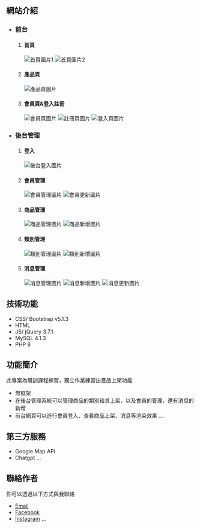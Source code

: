 ## 網站介紹

- ### 前台
  1. #### 首頁
     ![首頁圖片1](image/index1.png)
     ![首頁圖片2](image/index3.PNG)
     
  2. #### 產品頁
     ![產品頁圖片](image/product-index.png)
     
  3. #### 會員頁&登入註冊
     ![會員頁圖片](image/member-index.PNG)
     ![註冊頁圖片](image/re.PNG)
     ![登入頁圖片](image/log.PNG)

- ### 後台管理
  1. #### 登入
     ![後台登入圖片](image/admin-login.PNG)
     
  2. #### 會員管理
     ![會員管理圖片](image/admin-member.PNG)
     ![會員更新圖片](image/admin-member-update.PNG)
     
  3. #### 商品管理
     ![商品管理圖片](image/admin-product.PNG)
     ![商品新增圖片](image/admin-product-add.PNG)
     
  4. #### 類別管理
     ![類別管理圖片](image/admin-type.PNG)
     ![類別新增圖片](image/admin-type-add.PNG)
     
  5. #### 消息管理
     ![消息管理圖片](image/admin-news.PNG)
     ![消息新增圖片](image/admin-news-add.PNG)
     ![消息更新圖片](image/admin-news-update.PNG)

## 技術功能

- CSS/ Bootstrap v5.1.3
- HTML
- JS/ jQuery 3.7.1
- MySQL 4.1.3
- PHP 8

## 功能簡介

此專案為職訓課程練習，獨立作業練習出產品上架功能

- 無框架
- 在後台管理系統可以管理商品的類別和其上架，以及會員的管理，還有消息的新增
- 前台網頁可以進行會員登入、查看商品上架、消息等渲染效果
...

## 第三方服務

- Google Map APi
- Chatgpt
...

## 聯絡作者

你可以透過以下方式與我聯絡

- [Email](zyuen0492@gmail.com)
- [Facebook](https://www.facebook.com/XXXX)
- [Instagram](https://www.instagram.com/XXXX/)
...
